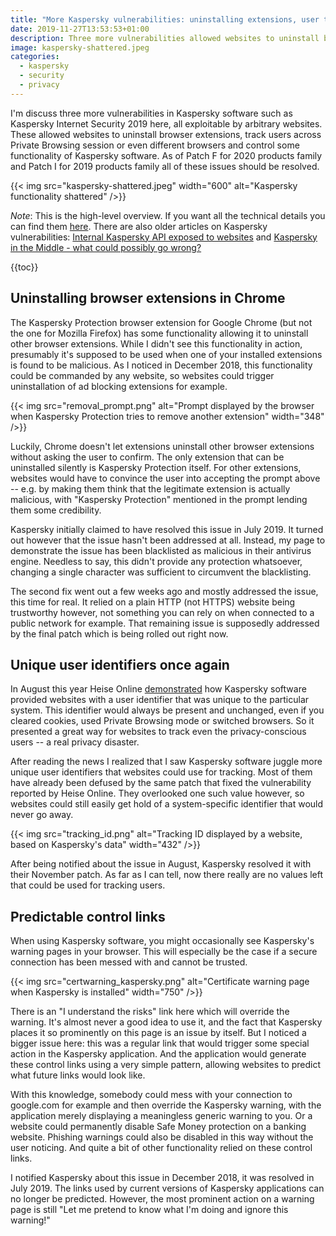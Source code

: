 ```yaml
---
title: "More Kaspersky vulnerabilities: uninstalling extensions, user tracking, predictable links"
date: 2019-11-27T13:53:53+01:00
description: Three more vulnerabilities allowed websites to uninstall browser extensions, track users across Private Browsing session or even different browsers and control some functionality of Kaspersky software.
image: kaspersky-shattered.jpeg
categories:
  - kaspersky
  - security
  - privacy
---
```


I'm discuss three more vulnerabilities in Kaspersky software such as Kaspersky Internet Security 2019 here, all exploitable by arbitrary websites. These allowed websites to uninstall browser extensions, track users across Private Browsing session or even different browsers and control some functionality of Kaspersky software. As of Patch F for 2020 products family and Patch I for 2019 products family all of these issues should be resolved.

{{< img src="kaspersky-shattered.jpeg" width="600" alt="Kaspersky functionality shattered" />}}

*Note*: This is the high-level overview. If you want all the technical details you can find them [here](/2019/11/27/assorted-kaspersky-vulnerabilities/). There are also older articles on Kaspersky vulnerabilities: [Internal Kaspersky API exposed to websites](/2019/11/26/internal-kaspersky-api-exposed-to-websites/) and [Kaspersky in the Middle - what could possibly go wrong?](/2019/08/19/kaspersky-in-the-middle-what-could-possibly-go-wrong/)

{{toc}}

## Uninstalling browser extensions in Chrome

The Kaspersky Protection browser extension for Google Chrome (but not the one for Mozilla Firefox) has some functionality allowing it to uninstall other browser extensions. While I didn't see this functionality in action, presumably it's supposed to be used when one of your installed extensions is found to be malicious. As I noticed in December 2018, this functionality could be commanded by any website, so websites could trigger uninstallation of ad blocking extensions for example.

{{< img src="removal_prompt.png" alt="Prompt displayed by the browser when Kaspersky Protection tries to remove another extension" width="348" />}}

Luckily, Chrome doesn't let extensions uninstall other browser extensions without asking the user to confirm. The only extension that can be uninstalled silently is Kaspersky Protection itself. For other extensions, websites would have to convince the user into accepting the prompt above -- e.g. by making them think that the legitimate extension is actually malicious, with "Kaspersky Protection" mentioned in the prompt lending them some credibility.

Kaspersky initially claimed to have resolved this issue in July 2019. It turned out however that the issue hasn't been addressed at all. Instead, my page to demonstrate the issue has been blacklisted as malicious in their antivirus engine. Needless to say, this didn't provide any protection whatsoever, changing a single character was sufficient to circumvent the blacklisting.

The second fix went out a few weeks ago and mostly addressed the issue, this time for real. It relied on a plain HTTP (not HTTPS) website being trustworthy however, not something you can rely on when connected to a public network for example. That remaining issue is supposedly addressed by the final patch which is being rolled out right now.

## Unique user identifiers once again

In August this year Heise Online [demonstrated](https://www.heise.de/ct/artikel/Kasper-Spy-Kaspersky-Anti-Virus-puts-users-at-risk-4496138.html) how Kaspersky software provided websites with a user identifier that was unique to the particular system. This identifier would always be present and unchanged, even if you cleared cookies, used Private Browsing mode or switched browsers. So it presented a great way for websites to track even the privacy-conscious users -- a real privacy disaster.

After reading the news I realized that I saw Kaspersky software juggle more unique user identifiers that websites could use for tracking. Most of them have already been defused by the same patch that fixed the vulnerability reported by Heise Online. They overlooked one such value however, so websites could still easily get hold of a system-specific identifier that would never go away.

{{< img src="tracking_id.png" alt="Tracking ID displayed by a website, based on Kaspersky's data" width="432" />}}

After being notified about the issue in August, Kaspersky resolved it with their November patch. As far as I can tell, now there really are no values left that could be used for tracking users.

## Predictable control links

When using Kaspersky software, you might occasionally see Kaspersky's warning pages in your browser. This will especially be the case if a secure connection has been messed with and cannot be trusted.

{{< img src="certwarning_kaspersky.png" alt="Certificate warning page when Kaspersky is installed" width="750" />}}

There is an "I understand the risks" link here which will override the warning. It's almost never a good idea to use it, and the fact that Kaspersky places it so prominently on this page is an issue by itself. But I noticed a bigger issue here: this was a regular link that would trigger some special action in the Kaspersky application. And the application would generate these control links using a very simple pattern, allowing websites to predict what future links would look like.

With this knowledge, somebody could mess with your connection to google.com for example and then override the Kaspersky warning, with the application merely displaying a meaningless generic warning to you. Or a website could permanently disable Safe Money protection on a banking website. Phishing warnings could also be disabled in this way without the user noticing. And quite a bit of other functionality relied on these control links.

I notified Kaspersky about this issue in December 2018, it was resolved in July 2019. The links used by current versions of Kaspersky applications can no longer be predicted. However, the most prominent action on a warning page is still "Let me pretend to know what I'm doing and ignore this warning!"

